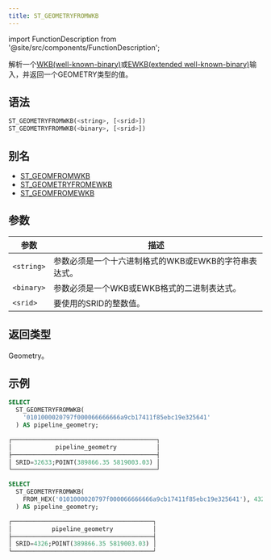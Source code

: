 ```yaml
---
title: ST_GEOMETRYFROMWKB
---
```

import FunctionDescription from '@site/src/components/FunctionDescription';

<FunctionDescription description="引入或更新: v1.2.395"/>

解析一个[WKB(well-known-binary)](https://en.wikipedia.org/wiki/Well-known_text_representation_of_geometry#Well-known_binary)或[EWKB(extended well-known-binary)](https://postgis.net/docs/ST_GeomFromEWKB.html)输入，并返回一个GEOMETRY类型的值。

## 语法

```sql
ST_GEOMETRYFROMWKB(<string>, [<srid>])
ST_GEOMETRYFROMWKB(<binary>, [<srid>])
```

## 别名

- [ST_GEOMFROMWKB](st-geomfromwkb.md)
- [ST_GEOMETRYFROMEWKB](st-geometryfromewkb.md)
- [ST_GEOMFROMEWKB](st-geomfromewkb.md)

## 参数

| 参数        | 描述                                                                         |
|-------------|------------------------------------------------------------------------------|
| `<string>`  | 参数必须是一个十六进制格式的WKB或EWKB的字符串表达式。                        |
| `<binary>`  | 参数必须是一个WKB或EWKB格式的二进制表达式。                                  |
| `<srid>`    | 要使用的SRID的整数值。                                                       |

## 返回类型

Geometry。

## 示例

```sql
SELECT
  ST_GEOMETRYFROMWKB(
    '0101000020797f000066666666a9cb17411f85ebc19e325641'
  ) AS pipeline_geometry;

┌────────────────────────────────────────┐
│            pipeline_geometry           │
├────────────────────────────────────────┤
│ SRID=32633;POINT(389866.35 5819003.03) │
└────────────────────────────────────────┘

SELECT
  ST_GEOMETRYFROMWKB(
    FROM_HEX('0101000020797f000066666666a9cb17411f85ebc19e325641'), 4326
  ) AS pipeline_geometry;

┌───────────────────────────────────────┐
│           pipeline_geometry           │
├───────────────────────────────────────┤
│ SRID=4326;POINT(389866.35 5819003.03) │
└───────────────────────────────────────┘
```